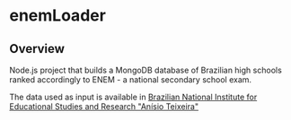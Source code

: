 # enemLoader

## Overview

Node.js project that builds a MongoDB database of Brazilian high schools ranked accordingly to ENEM - a national secondary school exam.   

The data used as input is available in [Brazilian National Institute for Educational Studies and Research "Anísio Teixeira"](http://portal.inep.gov.br/microdados)
